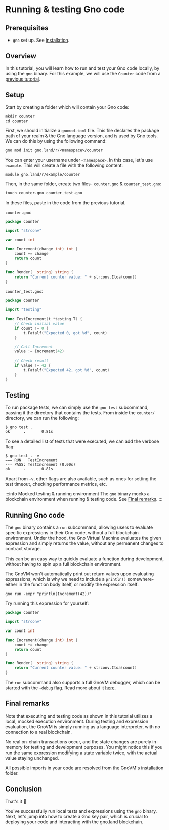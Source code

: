 # Running & testing Gno code

## Prerequisites

- `gno` set up. See [Installation](../users/interact-with-gnokey.md).

## Overview

In this tutorial, you will learn how to run and test your Gno code locally, by
using the `gno` binary. For this example, we will use the `Counter` code from a
[previous tutorial](../builders/anatomy-of-a-gno-package.md).

## Setup

Start by creating a folder which will contain your Gno code:

```
mkdir counter
cd counter
```

First, we should initialize a `gnomod.toml` file. This file declares the package path
of your realm & the Gno language version, and is used by Gno tools. We can do
this by using the following command:

```
gno mod init gno.land/r/<namespace>/counter
```

You can enter your username under `<namespace>`. In this case, let's use `example`.
This will create a file with the following content:

```
module gno.land/r/example/counter
```

Then, in the same folder, create two files- `counter.gno` & `counter_test.gno`:

```
touch counter.gno counter_test.gno
```

In these files, paste in the code from the previous tutorial.

`counter.gno`:
```go
package counter

import "strconv"

var count int

func Increment(change int) int {
	count += change
	return count
}

func Render(_ string) string {
	return "Current counter value: " + strconv.Itoa(count)
}
```

`counter_test.gno`:
```go
package counter

import "testing"

func TestIncrement(t *testing.T) {
	// Check initial value
	if count != 0 {
		t.Fatalf("Expected 0, got %d", count)
	}

	// Call Increment
	value := Increment(42)

	// Check result
	if value != 42 {
		t.Fatalf("Expected 42, got %d", count)
	}
}
```

## Testing

To run package tests, we can simply use the `gno test` subcommand, passing it the
directory that contains the tests. From inside the `counter/` directory, we
can run the following:

```
$ gno test .
ok      .       0.81s
```

To see a detailed list of tests that were executed, we can add the verbose flag:

```
$ gno test . -v
=== RUN   TestIncrement
--- PASS: TestIncrement (0.00s)
ok      .       0.81s
```

Apart from `-v`, other flags are also available, such as ones for setting the
test timeout, checking performance metrics, etc.

:::info Mocked testing & running environment
The `gno` binary mocks a blockchain environment when running & testing code.
See [Final remarks](#final-remarks).
:::

## Running Gno code

The `gno` binary contains a `run` subcommand, allowing users to evaluate
specific expressions in their Gno code, without a full blockchain environment.
Under the hood, the Gno Virtual Machine evaluates the given expression and simply
returns the value, without any permanent changes to contract storage.

This can be an easy way to quickly evaluate a function during development, without
having to spin up a full blockchain environment.

The GnoVM won't automatically print out return values upon evaluating expressions,
which is why we need to include a `println()` somewhere- either in the function
body itself, or modify the expression itself:

```
gno run -expr "println(Increment(42))"
```

Try running this expression for yourself:

```go gno run-expression=println(Increment(42))
package counter

import "strconv"

var count int

func Increment(change int) int {
	count += change
	return count
}

func Render(_ string) string {
	return "Current counter value: " + strconv.Itoa(count)
}
```

The `run` subcommand also supports a full GnoVM debugger, which can be started
with the `-debug` flag. Read more about it [here](https://gno.land/r/gnoland/blog:p/gno-debugger).

## Final remarks

Note that executing and testing code as shown in this tutorial  utilizes a local,
mocked execution environment. During testing and expression evaluation, the GnoVM
is simply running as a language interpreter, with no connection to a real blockchain.

No real on-chain transactions occur, and the state changes are purely in-memory
for testing and development purposes. You might notice this if you run the same
expression modifying a state variable twice, with the actual value staying unchanged.

All possible imports in your code are resolved from the GnoVM's installation folder.

## Conclusion

That's it 🎉

You've successfully run local tests and expressions using the `gno` binary.
Next, let's jump into how to create a Gno key pair, which is crucial to deploying
your code and interacting with the gno.land blockchain.
